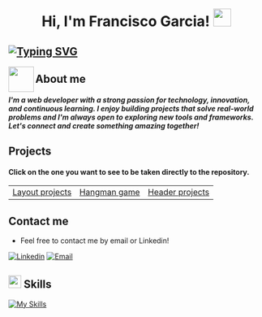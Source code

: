 <h1 align="center"><b>Hi, I'm Francisco Garcia! </b><img src="https://media.giphy.com/media/hvRJCLFzcasrR4ia7z/giphy.gif" width="35"></h1>

## [![Typing SVG](https://readme-typing-svg.demolab.com/?lines=Web+Developer)](https://git.io/typing-svg)

<img align="left" src = "https://user-images.githubusercontent.com/63050133/156777293-72a6e681-2582-4a9d-ad92-09d1181d47c7.gif" width = 50px height=50px> 

## About me
##### I'm a web developer with a strong passion for technology, innovation, and continuous learning. I enjoy building projects that solve real-world problems and I'm always open to exploring new tools and frameworks. Let's connect and create something amazing together!


## Projects

#### Click on the one you want to see to be taken directly to the repository.
<table>
    <tr>
        <td>
            <a href="https://github.com/Fran3021/Layout-projects">Layout projects</a>
         </td>
        <td>
            <a href="https://github.com/Fran3021/Hangman-game">Hangman game</a>
        </td>
        <td>
            <a href="https://github.com/Fran3021/Header-projects">Header projects</a>
        </td>
    </tr>
</table>

## Contact me

- Feel free to contact me by email or Linkedin!

[![Linkedin](https://img.shields.io/badge/-LinkedIn-blue?style=flat&logo=Linkedin&logoColor=white)](https://www.linkedin.com/in/francisco-garcía-lópez-0314642b9) [![Email](https://img.shields.io/badge/-Gmail-black?style=flat&logo=Gmail&logoColor=white)](mailto:frangarcia3021@gmail.com)

## <img src="https://media2.giphy.com/media/QssGEmpkyEOhBCb7e1/giphy.gif?cid=ecf05e47a0n3gi1bfqntqmob8g9aid1oyj2wr3ds3mg700bl&rid=giphy.gif" width ="25"><b> Skills</b>

[![My Skills](https://skillicons.dev/icons?i=html,css,sass,javascript,react,git,github,python,mysql)](https://skillicons.dev)

